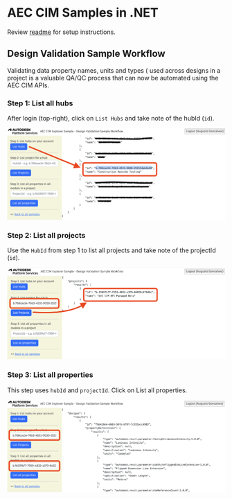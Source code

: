 # AEC CIM Samples in .NET

Review [readme](./README.md) for setup instructions.

## Design Validation Sample Workflow

Validating data property names, units and types ( used across designs in a project is a valuable QA/QC process that can now be automated using the AEC CIM APIs.

### Step 1: List all hubs

After login (top-right), click on `List Hubs` and take note of the hubId (`id`).

![Step 1](./images/hubs.png)

### Step 2: List all projects

Use the `HubId` from step 1 to list all projects and take note of the projectId (`id`).

![Step 2](./images/projects.png)

### Step 3: List all properties

This step uses `hubId` and `projectId`. Click on List all properties.  

![Step 3](./images/allproperties.png)
